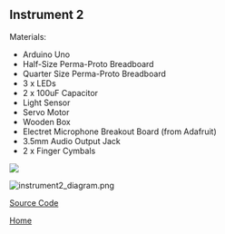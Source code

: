 ## Instrument 2


Materials:

- Arduino Uno
- Half-Size Perma-Proto Breadboard
- Quarter Size Perma-Proto Breadboard
- 3 x LEDs
- 2 x 100uF Capacitor
- Light Sensor
- Servo Motor
- Wooden Box
- Electret Microphone Breakout Board (from Adafruit)
- 3.5mm Audio Output Jack
- 2 x Finger Cymbals



![]({{site.baseurl}}//cymbox2.png)



![instrument2_diagram.png]({{site.baseurl}}/instrument2_diagram.png)



[Source Code](https://famousshame.github.io/Cymbox/inst-2-source-code)



[Home](https://famousshame.github.io/Cymbox/)
